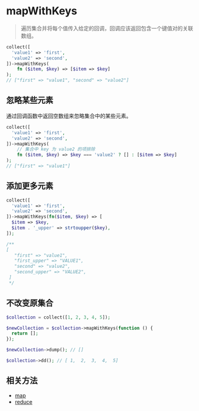 # mapWithKeys

> 遍历集合并将每个值传入给定的回调，回调应该返回包含一个键值对的关联数组。

```php
collect([
  'value1' => 'first',
  'value2' => 'second',
])->mapWithKeys(
    fn ($item, $key) => [$item => $key]
);
// ["first" => "value1", "second" => "value2"]
```

## 忽略某些元素

通过回调函数中返回空数组来忽略集合中的某些元素。

```php
collect([
  'value1' => 'first',
  'value2' => 'second',
])->mapWithKeys(
    // 集合中 key 为 value2 的项排除
    fn ($item, $key) => $key === 'value2' ? [] : [$item => $key]
);
// ["first" => "value1"]
```

## 添加更多元素

```php
collect([
  'value1' => 'first',
  'value2' => 'second',
])->mapWithKeys(fn($item, $key) => [
  $item => $key,
  $item . '_upper' => strtoupper($key),
]);

/**
[
   "first" => "value1",
   "first_upper" => "VALUE1",
   "second" => "value2",
   "second_upper" => "VALUE2",
 ]
 */
```

## 不改变原集合

```php
$collection = collect([1, 2, 3, 4, 5]);

$newCollection = $collection->mapWithKeys(function () {
  return [];
});

$newCollection->dump(); // []

$collection->dd(); // [ 1,  2,  3,  4,  5]
```

## 相关方法

- [map](map.md)
- [reduce](reduce.md)

